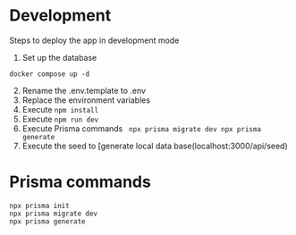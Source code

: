# Development
Steps to deploy the app in development mode

1. Set up the database
```
docker compose up -d

```

2. Rename the .env.template to .env
3. Replace the environment variables
4. Execute ```npm install```
5. Execute ```npm run dev```
6. Execute Prisma commands 
    ``
    npx prisma migrate dev
    npx prisma generate``
7. Execute the seed to [generate local data base(localhost:3000/api/seed)

# Prisma commands

```
npx prisma init
npx prisma migrate dev
npx prisma generate

```